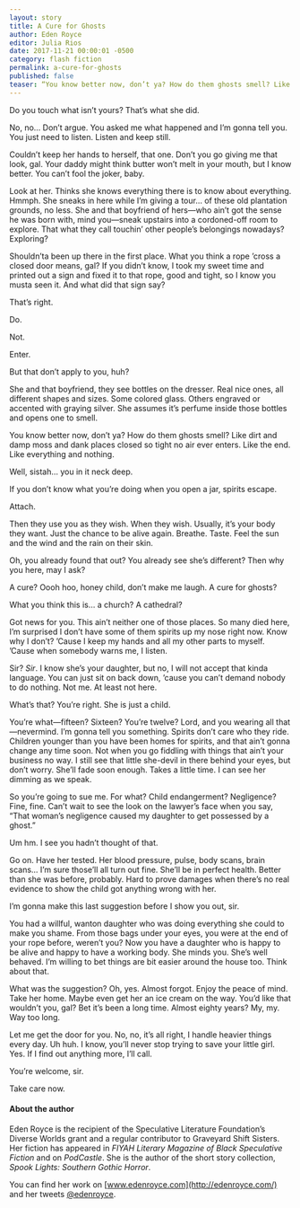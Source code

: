 ```yaml
---
layout: story
title: A Cure for Ghosts
author: Eden Royce
editor: Julia Rios
date: 2017-11-21 00:00:01 -0500
category: flash fiction
permalink: a-cure-for-ghosts
published: false
teaser: “You know better now, don’t ya? How do them ghosts smell? Like dirt and damp moss and dank places closed so tight no air ever enters. Like the end.”
---
```


Do you touch what isn’t yours? That’s what she did.

No, no… Don’t argue. You asked me what happened and I’m gonna tell you. You just need to listen. Listen and keep still.

Couldn’t keep her hands to herself, that one. Don’t you go giving me that look, gal. Your daddy might think butter won’t melt in your mouth, but I know better. You can’t fool the joker, baby.

Look at her. Thinks she knows everything there is to know about everything. Hmmph. She sneaks in here while I’m giving a tour… of these old plantation grounds, no less. She and that boyfriend of hers—who ain’t got the sense he was born with, mind you—sneak upstairs into a cordoned-off room to explore. That what they call touchin’ other people’s belongings nowadays? Exploring?

Shouldn’ta been up there in the first place.  What you think a rope ’cross a closed door means, gal? If you didn’t know, I took my sweet time and printed out a sign and fixed it to that rope, good and tight, so I know you musta seen it. And what did that sign say? 

That’s right. 

Do.

Not.

Enter.

But that don’t apply to you, huh? 

She and that boyfriend, they see bottles on the dresser. Real nice ones, all different shapes and sizes. Some colored glass. Others engraved or accented with graying silver. She assumes it’s perfume inside those bottles and opens one to smell. 

You know better now, don’t ya? How do them ghosts smell? Like dirt and damp moss and dank places closed so tight no air ever enters. Like the end. Like everything and nothing.

Well, sistah… you in it neck deep. 

If you don’t know what you’re doing when you open a jar, spirits escape.

Attach.

Then they use you as they wish. When they wish. Usually, it’s your body they want. Just the chance to be alive again. Breathe. Taste. Feel the sun and the wind and the rain on their skin.

Oh, you already found that out? You already see she’s different? Then why you here, may I ask?

A cure? Oooh hoo, honey child, don’t make me laugh. A cure for ghosts?

What you think this is…  a church? A cathedral?

Got news for you. This ain’t neither one of those places. So many died here, I’m surprised I don’t have some of them spirits up my nose right now. Know why I don’t? ’Cause I keep my hands and all my other parts to myself. ’Cause when somebody warns me, I listen. 

Sir? _Sir_. I know she’s your daughter, but no, I will not accept that kinda language. You can just sit on back down, ’cause you can’t demand nobody to do nothing. Not me. At least not here.

What’s that? You’re right. She is just a child. 

You’re what—fifteen? Sixteen? You’re twelve? Lord, and you wearing all that—nevermind. I’m gonna tell you something. Spirits don’t care who they ride. Children younger than you have been homes for spirits, and that ain’t gonna change any time soon. Not when you go fiddling with things that ain’t your business no way. I still see that little she-devil in there behind your eyes, but don’t worry. She’ll fade soon enough. Takes a little time. I can see her dimming as we speak.

So you’re going to sue me. For what? Child endangerment? Negligence? Fine, fine. Can’t wait to see the look on the lawyer’s face when you say, “That woman’s negligence caused my daughter to get possessed by a ghost.”

Um hm. I see you hadn’t thought of that.

Go on. Have her tested. Her blood pressure, pulse, body scans, brain scans… I’m sure those’ll all turn out fine. She’ll be in perfect health. Better than she was before, probably. Hard to prove damages when there’s no real evidence to show the child got anything wrong with her. 

I’m gonna make this last suggestion before I show you out, sir. 

You had a willful, wanton daughter who was doing everything she could to make you shame. From those bags under your eyes, you were at the end of your rope before, weren’t you? Now you have a daughter who is happy to be alive and happy to have a working body. She minds you. She’s well behaved. I’m willing to bet things are bit easier around the house too. Think about that.

What was the suggestion? Oh, yes. Almost forgot. Enjoy the peace of mind. Take her home. Maybe even get her an ice cream on the way. You’d like that wouldn’t you, gal? Bet it’s been a long time. Almost eighty years? My, my. Way too long. 

Let me get the door for you. No, no, it’s all right, I handle heavier things every day. Uh huh. I know, you’ll never stop trying to save your little girl. Yes. If I find out anything more, I’ll call. 

You’re welcome, sir. 

Take care now.

#### About the author

Eden Royce is the recipient of the Speculative Literature Foundation’s Diverse Worlds grant and a regular contributor to Graveyard Shift Sisters. Her fiction has appeared in _FIYAH Literary Magazine of Black Speculative Fiction_ and on _PodCastle_. She is the author of the short story collection, _Spook Lights: Southern Gothic Horror_.

You can find her work on [www.edenroyce.com](http://edenroyce.com/) and her tweets [@edenroyce](https://twitter.com/EdenRoyce).
